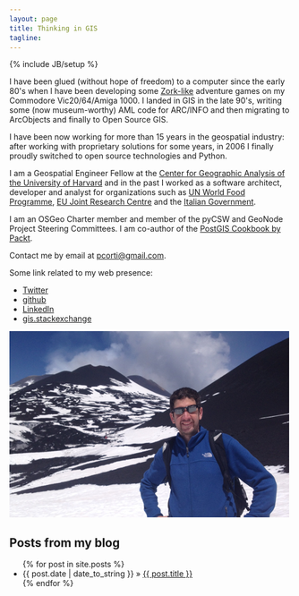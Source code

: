 ```yaml
---
layout: page
title: Thinking in GIS
tagline:
---
```

{% include JB/setup %}

I have been glued (without hope of freedom) to a computer since the early 80's when I have been developing some [Zork-like][1] adventure games on my Commodore Vic20/64/Amiga 1000. I landed in GIS in the late 90's, writing some (now museum-worthy) AML code for ARC/INFO and then migrating to ArcObjects and finally to Open Source GIS.

I have been now working for more than 15 years in the geospatial industry: after working with proprietary solutions for some years, in 2006 I finally proudly switched to open source technologies and Python.

I am a Geospatial Engineer Fellow at the [Center for Geographic Analysis of the University of Harvard][2] and in the past I worked as a software architect, developer and analyst for organizations such as [UN World Food Programme][3], [EU Joint Research Centre][4] and the [Italian Government][5].

I am an OSGeo Charter member and member of the pyCSW and GeoNode Project Steering Committees. I am co-author of the [PostGIS Cookbook by Packt][6].

Contact me by email at pcorti@gmail.com.

Some link related to my web presence:

* <a href="http://twitter.com/capooti">Twitter</a>
* <a href="https://github.com/capooti">github</a>
* <a href="http://www.linkedin.com/in/paolocorti">LinkedIn</a>
* <a href="http://gis.stackexchange.com/users/1644/paolo-corti">gis.stackexchange</a>

<img src="/assets/images/me.png" alt="Paolo Corti, Thinking in GIS" />

## Posts from my blog

<ul class="posts">
  {% for post in site.posts %}
    <li><span>{{ post.date | date_to_string }}</span> &raquo; <a href="{{ BASE_PATH }}{{ post.url }}">{{ post.title }}</a></li>
  {% endfor %}
</ul>

[1]: http://en.wikipedia.org/wiki/Zork
[2]: http://gis.harvard.edu/
[3]: http://geonode.wfp.org/
[4]: http://forest.jrc.ec.europa.eu/
[5]: http://www.sviluppoeconomico.gov.it/
[6]: http://www.amazon.com/PostGIS-Cookbook-Paolo-Corti/dp/1849518661
